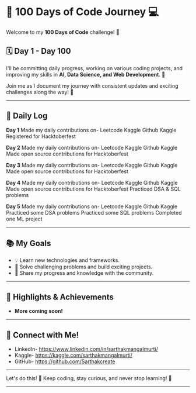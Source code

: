 # 🚀 100 Days of Code Journey 💻

Welcome to my **100 Days of Code** challenge! 🎯

## 🗓 Day 1 - Day 100 
I'll be committing daily progress, working on various coding projects, and improving my skills in **AI, Data Science, and Web Development**. 🌟

Join me as I document my journey with consistent updates and exciting challenges along the way! 🎉

---

## 📅 Daily Log
**Day 1**
Made my daily contributions on-
Leetcode 
Kaggle
Github
Kaggle
Registered for Hacktoberfest

**Day 2**
Made my daily contributions on-
Leetcode 
Kaggle
Github
Kaggle
Made open source contributions for Hacktoberfest

**Day 3**
Made my daily contributions on-
Leetcode 
Kaggle
Github
Kaggle
Made open source contributions for Hacktoberfest

**Day 4**
Made my daily contributions on-
Leetcode 
Kaggle
Github
Kaggle
Made open source contributions for Hacktoberfest
Practiced DSA & SQL problems

**Day 5**
Made my daily contributions on-
Leetcode 
Kaggle
Github
Kaggle
Practiced some DSA problems
Practiced some SQL problems
Completed one ML project

---

## 📚 My Goals
- 💡 Learn new technologies and frameworks.
- 🧠 Solve challenging problems and build exciting projects.
- 🌱 Share my progress and knowledge with the community.

---

## 🏅 Highlights & Achievements
- **More coming soon!**

---

## 🔗 Connect with Me!
- LinkedIn- https://www.linkedin.com/in/sarthakmangalmurti/
- Kaggle- https://kaggle.com/sarthakmangalmurti/
- GitHub- https://github.com/Sarthakcreate

---

Let's do this! 💪 Keep coding, stay curious, and never stop learning! 🎯

---
